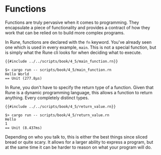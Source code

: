# Functions

Functions are truly pervasive when it comes to programming.
They encapsulate a piece of functionality and provides a contract of how they
work that can be relied on to build more complex programs.

In Rune, functions are declared with the `fn` keyword.
You've already seen one which is used in every example, `main`.
This is not a special function, but is simply what the Rune cli looks for when
deciding what to execute.

```rust,noplaypen
{{#include ../../scripts/book/4_5/main_function.rn}}
```

```text
$> cargo run -- scripts/book/4_5/main_function.rn
Hello World
== Unit (277.8µs)
```

In Rune, you don't have to specify the return type of a function.
Given that Rune is a dynamic programming language, this allows a function to
return anything.
Every completely distinct types.

```rust,noplaypen
{{#include ../../scripts/book/4_5/return_value.rn}}
```

```text
$> cargo run -- scripts/book/4_5/return_value.rn
Hello
1
== Unit (8.437ms)
```

Depending on who you talk to, this is either the best things since sliced bread
or quite scary.
It allows for a larger ability to express a program, but at the same time it can
be harder to reason on what your program will do.
